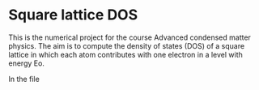 # Square lattice DOS

This is the numerical project for the course Advanced condensed matter physics. 
The aim is to compute the density of states (DOS) of a square lattice in which each atom contributes with one electron 
in a level with energy Eo.

In the file 